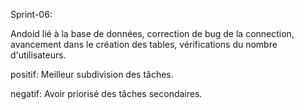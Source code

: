Sprint-06:

Andoid lié à la base de données, correction de bug de la connection, avancement dans le création des tables, vérifications du nombre d'utilisateurs.

positif:
Meilleur subdivision des tâches.

negatif:
Avoir priorisé des tâches secondaires.

